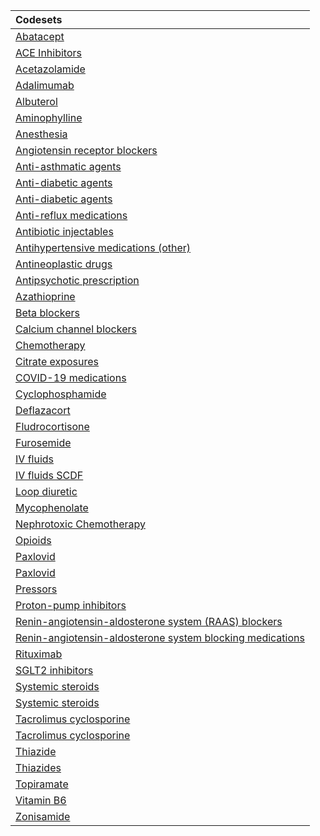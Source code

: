 |Codesets                                                  |
|:---------------------------------------------------------|
|[Abatacept](https://pedsnet.github.io/Variable-Dictionary/pages/drug/abatacept_md_page.html)|
|[ACE Inhibitors](https://pedsnet.github.io/Variable-Dictionary/pages/drug/rx_ace_inhibitor_md_page.html)|
|[Acetazolamide](https://pedsnet.github.io/Variable-Dictionary/pages/drug/rx_acetazolamide_md_page.html)|
|[Adalimumab](https://pedsnet.github.io/Variable-Dictionary/pages/drug/adalimumab_md_page.html)|
|[Albuterol](https://pedsnet.github.io/Variable-Dictionary/pages/drug/rx_albuterol_md_page.html)|
|[Aminophylline](https://pedsnet.github.io/Variable-Dictionary/pages/drug/rx_aminophylline_md_page.html)|
|[Anesthesia](https://pedsnet.github.io/Variable-Dictionary/pages/drug/rx_anesthesia_md_page.html)|
|[Angiotensin receptor blockers](https://pedsnet.github.io/Variable-Dictionary/pages/drug/rx_arb_md_page.html)|
|[Anti-asthmatic agents](https://pedsnet.github.io/Variable-Dictionary/pages/drug/pedsnet_asthma_meds_md_page.html)|
|[Anti-diabetic agents](https://pedsnet.github.io/Variable-Dictionary/pages/drug/rx_diabetes_iv_meds_md_page.html)|
|[Anti-diabetic agents](https://pedsnet.github.io/Variable-Dictionary/pages/drug/rx_diabetes_oral_meds_md_page.html)|
|[Anti-reflux medications](https://pedsnet.github.io/Variable-Dictionary/pages/drug/rx_reflux_meds_md_page.html)|
|[Antibiotic injectables](https://pedsnet.github.io/Variable-Dictionary/pages/drug/rx_antibiotic_injectables_md_page.html)|
|[Antihypertensive medications (other)](https://pedsnet.github.io/Variable-Dictionary/pages/drug/rx_other_antihtn_md_page.html)|
|[Antineoplastic drugs](https://pedsnet.github.io/Variable-Dictionary/pages/drug/NA_md_page.html)|
|[Antipsychotic prescription](https://pedsnet.github.io/Variable-Dictionary/pages/drug/antipsychotic_drugs_md_page.html)|
|[Azathioprine](https://pedsnet.github.io/Variable-Dictionary/pages/drug/rx_azathioprine_md_page.html)|
|[Beta blockers](https://pedsnet.github.io/Variable-Dictionary/pages/drug/rx_bb_md_page.html)|
|[Calcium channel blockers](https://pedsnet.github.io/Variable-Dictionary/pages/drug/rx_ccb_md_page.html)|
|[Chemotherapy](https://pedsnet.github.io/Variable-Dictionary/pages/drug/NA_md_page.html)|
|[Citrate exposures](https://pedsnet.github.io/Variable-Dictionary/pages/drug/rx_citrate_md_page.html)|
|[COVID-19 medications](https://pedsnet.github.io/Variable-Dictionary/pages/drug/rx_meds_c19_md_page.html)|
|[Cyclophosphamide](https://pedsnet.github.io/Variable-Dictionary/pages/drug/rx_cyclophosphamide_md_page.html)|
|[Deflazacort](https://pedsnet.github.io/Variable-Dictionary/pages/drug/rx_deflazacort_md_page.html)|
|[Fludrocortisone](https://pedsnet.github.io/Variable-Dictionary/pages/drug/rx_fludrocortisone_md_page.html)|
|[Furosemide](https://pedsnet.github.io/Variable-Dictionary/pages/drug/rx_furosemide_md_page.html)|
|[IV fluids](https://pedsnet.github.io/Variable-Dictionary/pages/drug/rx_iv_fluids_md_page.html)|
|[IV fluids SCDF](https://pedsnet.github.io/Variable-Dictionary/pages/drug/rx_iv_fluids_scdf_md_page.html)|
|[Loop diuretic](https://pedsnet.github.io/Variable-Dictionary/pages/drug/rx_loop_diuretic_md_page.html)|
|[Mycophenolate](https://pedsnet.github.io/Variable-Dictionary/pages/drug/rx_mycophenolate_md_page.html)|
|[Nephrotoxic Chemotherapy](https://pedsnet.github.io/Variable-Dictionary/pages/drug/NA_md_page.html)|
|[Opioids](https://pedsnet.github.io/Variable-Dictionary/pages/drug/rx_opioids_md_page.html)|
|[Paxlovid](https://pedsnet.github.io/Variable-Dictionary/pages/drug/rx_paxlovid_md_page.html)|
|[Paxlovid](https://pedsnet.github.io/Variable-Dictionary/pages/drug/rx_paxlovid_md_page.html)|
|[Pressors](https://pedsnet.github.io/Variable-Dictionary/pages/drug/rx_pressors_md_page.html)|
|[Proton-pump inhibitors](https://pedsnet.github.io/Variable-Dictionary/pages/drug/rx_ppi_md_page.html)|
|[Renin-angiotensin-aldosterone system (RAAS) blockers](https://pedsnet.github.io/Variable-Dictionary/pages/drug/rx_ras_md_page.html)|
|[Renin-angiotensin-aldosterone system blocking medications](https://pedsnet.github.io/Variable-Dictionary/pages/drug/rx_ras_md_page.html)|
|[Rituximab](https://pedsnet.github.io/Variable-Dictionary/pages/drug/rx_rituximab_md_page.html)|
|[SGLT2 inhibitors](https://pedsnet.github.io/Variable-Dictionary/pages/drug/rx_sglt2_medications_md_page.html)|
|[Systemic steroids](https://pedsnet.github.io/Variable-Dictionary/pages/drug/rx_steroids_md_page.html)|
|[Systemic steroids](https://pedsnet.github.io/Variable-Dictionary/pages/drug/rx_steroids_md_page.html)|
|[Tacrolimus cyclosporine](https://pedsnet.github.io/Variable-Dictionary/pages/drug/rx_tacrolimus_cyclosporine_md_page.html)|
|[Tacrolimus cyclosporine](https://pedsnet.github.io/Variable-Dictionary/pages/drug/rx_tacrolimus_cyclosporine_md_page.html)|
|[Thiazide](https://pedsnet.github.io/Variable-Dictionary/pages/drug/rx_thiazide_md_page.html)|
|[Thiazides](https://pedsnet.github.io/Variable-Dictionary/pages/drug/rx_diuretics_thiazides_md_page.html)|
|[Topiramate](https://pedsnet.github.io/Variable-Dictionary/pages/drug/rx_topiramate_md_page.html)|
|[Vitamin B6](https://pedsnet.github.io/Variable-Dictionary/pages/drug/rx_b6_md_page.html)|
|[Zonisamide](https://pedsnet.github.io/Variable-Dictionary/pages/drug/rx_zonisamide_md_page.html)|
